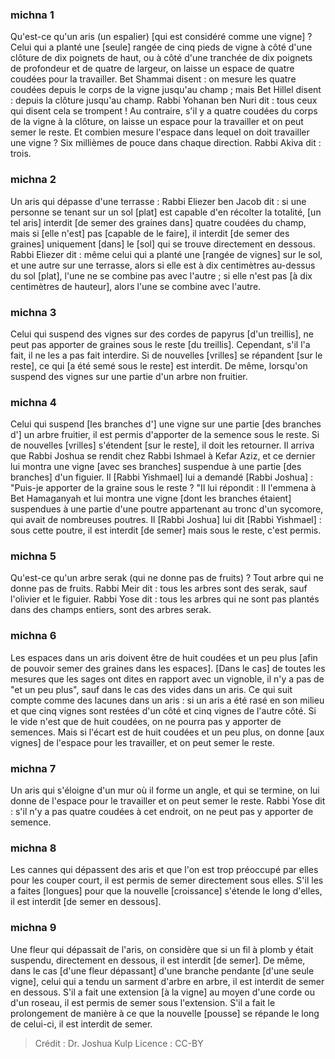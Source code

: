 
### michna 1
Qu'est-ce qu'un aris (un espalier) [qui est considéré comme une vigne] ? Celui qui a planté une [seule] rangée de cinq pieds de vigne à côté d'une clôture de dix poignets de haut, ou à côté d'une tranchée de dix poignets de profondeur et de quatre de largeur, on laisse un espace de quatre coudées pour la travailler. Bet Shammai disent : on mesure les quatre coudées depuis le corps de la vigne jusqu'au champ ; mais Bet Hillel disent : depuis la clôture jusqu'au champ. Rabbi Yohanan ben Nuri dit : tous ceux qui disent cela se trompent ! Au contraire, s'il y a quatre coudées du corps de la vigne à la clôture, on laisse un espace pour la travailler et on peut semer le reste. Et combien mesure l'espace dans lequel on doit travailler une vigne ? Six millièmes de pouce dans chaque direction. Rabbi Akiva dit : trois.

### michna 2
Un aris qui dépasse d'une terrasse : Rabbi Eliezer ben Jacob dit : si une personne se tenant sur un sol [plat] est capable d'en récolter la totalité, [un tel aris] interdit [de semer des graines dans] quatre coudées du champ, mais si [elle n'est] pas [capable de le faire], il interdit [de semer des graines] uniquement [dans] le [sol] qui se trouve directement en dessous. Rabbi Eliezer dit : même celui qui a planté une [rangée de vignes] sur le sol, et une autre sur une terrasse, alors si elle est à dix centimètres au-dessus du sol [plat], l'une ne se combine pas avec l'autre ; si elle n'est pas [à dix centimètres de hauteur], alors l'une se combine avec l'autre.

### michna 3
Celui qui suspend des vignes sur des cordes de papyrus [d'un treillis], ne peut pas apporter de graines sous le reste [du treillis]. Cependant, s'il l'a fait, il ne les a pas fait interdire. Si de nouvelles [vrilles] se répandent [sur le reste], ce qui [a été semé sous le reste] est interdit. De même, lorsqu'on suspend des vignes sur une partie d'un arbre non fruitier.

### michna 4
Celui qui suspend [les branches d'] une vigne sur une partie [des branches d'] un arbre fruitier, il est permis d'apporter de la semence sous le reste. Si de nouvelles [vrilles] s'étendent [sur le reste], il doit les retourner. Il arriva que Rabbi Joshua se rendit chez Rabbi Ishmael à Kefar Aziz, et ce dernier lui montra une vigne [avec ses branches] suspendue à une partie [des branches] d'un figuier. Il [Rabbi Yishmael] lui a demandé [Rabbi Joshua] : "Puis-je apporter de la graine sous le reste ? "Il lui répondit : Il l'emmena à Bet Hamaganyah et lui montra une vigne [dont les branches étaient] suspendues à une partie d'une poutre appartenant au tronc d'un sycomore, qui avait de nombreuses poutres. Il [Rabbi Joshua] lui dit [Rabbi Yishmael] : sous cette poutre, il est interdit [de semer] mais sous le reste, c'est permis.

### michna 5
Qu'est-ce qu'un arbre serak (qui ne donne pas de fruits) ? Tout arbre qui ne donne pas de fruits. Rabbi Meir dit : tous les arbres sont des serak, sauf l'olivier et le figuier. Rabbi Yose dit : tous les arbres qui ne sont pas plantés dans des champs entiers, sont des arbres serak.

### michna 6
Les espaces dans un aris doivent être de huit coudées et un peu plus [afin de pouvoir semer des graines dans les espaces]. [Dans le cas] de toutes les mesures que les sages ont dites en rapport avec un vignoble, il n'y a pas de "et un peu plus", sauf dans le cas des vides dans un aris. Ce qui suit compte comme des lacunes dans un aris : si un aris a été rasé en son milieu et que cinq vignes sont restées d'un côté et cinq vignes de l'autre côté. Si le vide n'est que de huit coudées, on ne pourra pas y apporter de semences. Mais si l'écart est de huit coudées et un peu plus, on donne [aux vignes] de l'espace pour les travailler, et on peut semer le reste.

### michna 7
Un aris qui s'éloigne d'un mur où il forme un angle, et qui se termine, on lui donne de l'espace pour le travailler et on peut semer le reste. Rabbi Yose dit : s'il n'y a pas quatre coudées à cet endroit, on ne peut pas y apporter de semence.

### michna 8
Les cannes qui dépassent des aris et que l'on est trop préoccupé par elles pour les couper court, il est permis de semer directement sous elles. S'il les a faites [longues] pour que la nouvelle [croissance] s'étende le long d'elles, il est interdit [de semer en dessous].

### michna 9
Une fleur qui dépassait de l'aris, on considère que si un fil à plomb y était suspendu, directement en dessous, il est interdit [de semer]. De même, dans le cas [d'une fleur dépassant] d'une branche pendante [d'une seule vigne], celui qui a tendu un sarment d'arbre en arbre, il est interdit de semer en dessous. S'il a fait une extension [à la vigne] au moyen d'une corde ou d'un roseau, il est permis de semer sous l'extension. S'il a fait le prolongement de manière à ce que la nouvelle [pousse] se répande le long de celui-ci, il est interdit de semer.

>Crédit : Dr. Joshua Kulp
>Licence : CC-BY